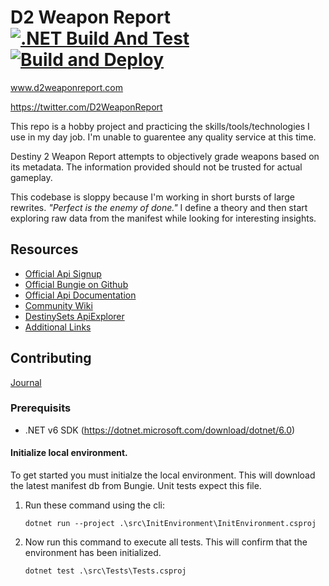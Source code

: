 # D2 Weapon Report [![.NET Build And Test](https://github.com/TimothyMothra/D2WeaponReport/actions/workflows/BuildAndTest.yml/badge.svg)](https://github.com/TimothyMothra/D2WeaponReport/actions/workflows/BuildAndTest.yml) [![Build and Deploy](https://github.com/TimothyMothra/D2WeaponReport/actions/workflows/main_d2weaponreport.yml/badge.svg)](https://github.com/TimothyMothra/D2WeaponReport/actions/workflows/main_d2weaponreport.yml)
www.d2weaponreport.com

https://twitter.com/D2WeaponReport

This repo is a hobby project and practicing the skills/tools/technologies I use in my day job. I'm unable to guarentee any quality service at this time.

Destiny 2 Weapon Report attempts to objectively grade weapons based on its metadata. The information provided should not be trusted for actual gameplay.

This codebase is sloppy because I'm working in short bursts of large rewrites. _"Perfect is the enemy of done."_ I define a theory and then start exploring raw data from the manifest while looking for interesting insights.

## Resources

- [Official Api Signup](https://www.bungie.net/en/Application/Create)
- [Official Bungie on Github](https://github.com/Bungie-net)
- [Official Api Documentation](https://bungie-net.github.io/multi/index.html)
- [Community Wiki](http://destinydevs.github.io/BungieNetPlatform/)
- [DestinySets ApiExplorer](https://data.destinysets.com/api)
- [Additional Links](https://www.reddit.com/r/DestinyTheGame/comments/aj4jzj/destiny_api_usage/)

## Contributing

[Journal](journal/)

### Prerequisits
- .NET v6 SDK (https://dotnet.microsoft.com/download/dotnet/6.0)

#### Initialize local environment.
To get started you must initialze the local environment. 
This will download the latest manifest db from Bungie.
Unit tests expect this file.

1. Run these command using the cli:
   ```
   dotnet run --project .\src\InitEnvironment\InitEnvironment.csproj
   ```

2. Now run this command to execute all tests. 
   This will confirm that the environment has been initialized.
   ```
   dotnet test .\src\Tests\Tests.csproj
   ```
